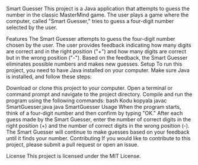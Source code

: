 Smart Guesser
This project is a Java application that attempts to guess the number in the classic MasterMind game. The user plays a game where the computer, called "Smart Guesser," tries to guess a four-digit number selected by the user.

Features
The Smart Guesser attempts to guess the four-digit number chosen by the user.
The user provides feedback indicating how many digits are correct and in the right position ("+") and how many digits are correct but in the wrong position ("-").
Based on the feedback, the Smart Guesser eliminates possible numbers and makes new guesses.
Setup
To run this project, you need to have Java installed on your computer. Make sure Java is installed, and follow these steps:

Download or clone this project to your computer.
Open a terminal or command prompt and navigate to the project directory.
Compile and run the program using the following commands:
bash
Kodu kopyala
javac SmartGuesser.java
java SmartGuesser
Usage
When the program starts, think of a four-digit number and then confirm by typing "OK."
After each guess made by the Smart Guesser, enter the number of correct digits in the right position (+) and the number of correct digits in the wrong position (-).
The Smart Guesser will continue to make guesses based on your feedback until it finds your number.
Contributing
If you would like to contribute to this project, please submit a pull request or open an issue.

License
This project is licensed under the MIT License.

